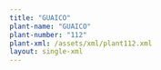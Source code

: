 ```yaml
---
title: "GUAICO"
plant-name: "GUAICO"
plant-number: "112"
plant-xml: /assets/xml/plant112.xml
layout: single-xml
---
```

